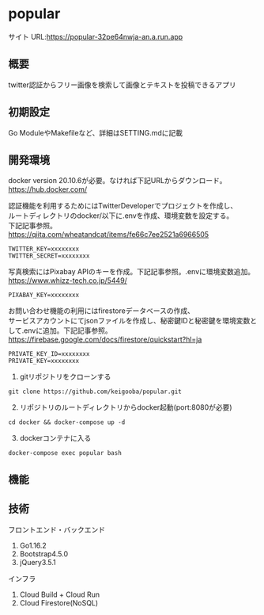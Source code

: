 # popular

サイト URL:https://popular-32pe64nwja-an.a.run.app

## 概要

twitter認証からフリー画像を検索して画像とテキストを投稿できるアプリ

## 初期設定

<p>Go ModuleやMakefileなど、詳細はSETTING.mdに記載</p>

## 開発環境
docker version 20.10.6が必要。なければ下記URLからダウンロード。  
https://hub.docker.com/

認証機能を利用するためにはTwitterDeveloperでプロジェクトを作成し、  
ルートディレクトリのdocker/以下に.envを作成、環境変数を設定する。  
下記記事参照。  
https://qiita.com/wheatandcat/items/fe66c7ee2521a6966505  

```
TWITTER_KEY=xxxxxxxx
TWITTER_SECRET=xxxxxxxx
```

写真検索にはPixabay APIのキーを作成。下記記事参照。.envに環境変数追加。  
https://www.whizz-tech.co.jp/5449/  

```
PIXABAY_KEY=xxxxxxxx
```

お問い合わせ機能の利用にはfirestoreデータベースの作成、  
サービスアカウントにてjsonファイルを作成し、秘密鍵IDと秘密鍵を環境変数として.envに追加。下記記事参照。  
https://firebase.google.com/docs/firestore/quickstart?hl=ja  

```
PRIVATE_KEY_ID=xxxxxxxx
PRIVATE_KEY=xxxxxxxx
```

1. gitリポジトリをクローンする
```
git clone https://github.com/keigooba/popular.git
```
2. リポジトリのルートディレクトリからdocker起動(port:8080が必要)
```
cd docker && docker-compose up -d
```
3. dockerコンテナに入る
```
docker-compose exec popular bash
```

## 機能

## 技術

フロントエンド・バックエンド
1. Go1.16.2
2. Bootstrap4.5.0
3. jQuery3.5.1

インフラ
1. Cloud Build + Cloud Run
2. Cloud Firestore(NoSQL)
